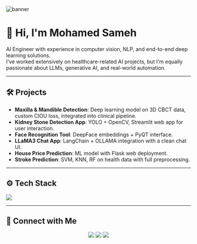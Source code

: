 <img src="https://i.imgur.com/xWObEjC.png" alt="banner"/>

# 👋 Hi, I'm Mohamed Sameh

AI Engineer with experience in computer vision, NLP, and end-to-end deep learning solutions.  
I’ve worked extensively on healthcare-related AI projects, but I'm equally passionate about LLMs, generative AI, and real-world automation.

---

## 🛠️ Projects
- **Maxilla & Mandible Detection**: Deep learning model on 3D CBCT data, custom CIOU loss, integrated into clinical pipeline.
- **Kidney Stone Detection App**: YOLO + OpenCV, Streamlit web app for user interaction.
- **Face Recognition Tool**: DeepFace embeddings + PyQT interface.
- **LLaMA3 Chat App**: LangChain + OLLAMA integration with a clean chat UI.
- **House Price Prediction**: ML model with Flask web deployment.
- **Stroke Prediction**: SVM, KNN, RF on health data with full preprocessing.

---

## ⚙️ Tech Stack
<p>
  <img src="https://skillicons.dev/icons?i=python,pytorch,tensorflow,opencv,flask,streamlit,docker,git" />
</p>

---

## 📩 Connect with Me
<p align="center">
  <a href="mailto:mohamedsamehmohamedzaki@gmail.com"><img src="https://img.shields.io/badge/gmail-%23F05033.svg?style=for-the-badge&logo=gmail&logoColor=white"/></a>  
  <a href="https://www.facebook.com/mohamed.sameh.12.9.2000"><img src="https://img.shields.io/badge/Facebook-%231877F2.svg?style=for-the-badge&logo=Facebook&logoColor=white"/></a>
  <a href="https://www.linkedin.com/in/mohamedsamehmohamedzaki"><img src="https://img.shields.io/badge/linkedin-%230077B5.svg?style=for-the-badge&logo=linkedin&logoColor=white"/></a>  
</p>

